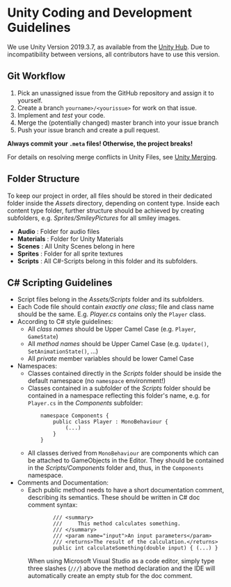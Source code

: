 # Unity Coding and Development Guidelines

We use Unity Version 2019.3.7, as available from the [Unity Hub](https://unity3d.com/de/get-unity/download). Due to incompatibility between versions, all contributors have to use this version.

## Git Workflow

1. Pick an unassigned issue from the GitHub repository and assign it to yourself.
2. Create a branch `yourname>/<yourissue>` for work on that issue.
3. Implement and *test* your code.
4. Merge the (potentially changed) master branch into your issue branch
5. Push your issue branch and create a pull request.

**Always commit your `.meta` files! Otherwise, the project breaks!**

For details on resolving merge conflicts in Unity Files, see [Unity Merging](MERGING.md).

## Folder Structure

To keep our project in order, all files should be stored in their dedicated folder inside the *Assets* directory, depending on content type. Inside each content type folder, further structure should be achieved by creating subfolders, e.g. *Sprites/SmileyPictures* for all smiley images.

- **Audio** : Folder for audio files
- **Materials** : Folder for Unity Materials
- **Scenes** : All Unity Scenes belong in here
- **Sprites** : Folder for all sprite textures
- **Scripts** : All C#-Scripts belong in this folder and its subfolders.

## C# Scripting Guidelines

- Script files belong in the *Assets/Scripts* folder and its subfolders.
- Each Code file should contain *exactly one class*; file and class name should be the same. E.g. *Player.cs* contains only the `Player` class.
- According to C# style guidelines:
    - All *class names* should be Upper Camel Case (e.g. `Player`, `GameState`)
    - All *method names* should be Upper Camel Case (e.g. `Update()`, `SetAnimationState()`, ...)
    - All *private* member variables should be lower Camel Case
- Namespaces:
    - Classes contained directly in the *Scripts* folder should be inside the default namespace (no `namespace` environment!)
    - Classes contained in a subfolder of the *Scripts* folder should be contained in a namespace reflecting this folder's name, e.g. for `Player.cs` in the *Components* subfolder:
        ```
            namespace Components {
                public class Player : MonoBehaviour {
                    (...)
                }
            }
        ```
    - All classes derived from `MonoBehaviour` are components which can be attached to GameObjects in the Editor. They should be contained in the *Scripts/Components* folder and, thus, in the `Components` namespace.
- Comments and Documentation:
    - Each public method needs to have a short documentation comment, describing its semantics. These should be written in C# doc comment syntax:
        ```
                /// <summary>
                ///     This method calculates something.
                /// </summary>
                /// <param name="input">An input parameters</param>
                /// <returns>The result of the calculation.</returns>
                public int calculateSomething(double input) { (...) }
        ```
        When using Microsoft Visual Studio as a code editor, simply type three slashes (`///`) above the method declaration and the IDE will automatically create an empty stub for the doc comment.